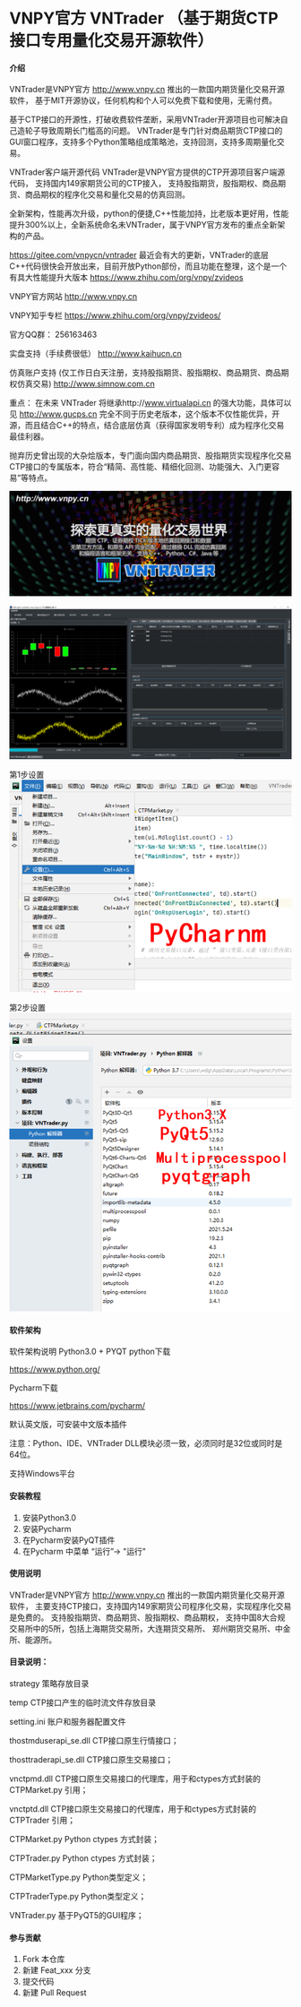 # VNPY官方 VNTrader （基于期货CTP接口专用量化交易开源软件）

#### 介绍
VNTrader是VNPY官方 http://www.vnpy.cn 推出的一款国内期货量化交易开源软件，
基于MIT开源协议，任何机构和个人可以免费下载和使用，无需付费。

基于CTP接口的开源性，打破收费软件垄断，采用VNTrader开源项目也可解决自己造轮子导致周期长门槛高的问题。
VNTrader是专门针对商品期货CTP接口的GUI窗口程序，支持多个Python策略组成策略池，支持回测，支持多周期量化交易。

VNTrader客户端开源代码 VNTrader是VNPY官方提供的CTP开源项目客户端源代码，
支持国内149家期货公司的CTP接入，
支持股指期货，股指期权、商品期货、商品期权的程序化交易和量化交易的仿真回测。

全新架构，性能再次升级，python的便捷,C++性能加持，比老版本更好用，性能提升300%以上，全新系统命名未VNTrader，属于VNPY官方发布的重点全新架构的产品。


https://gitee.com/vnpycn/vntrader
最近会有大的更新，VNTrader的底层C++代码很快会开放出来，目前开放Python部份，而且功能在整理，这个是一个有具大性能提升大版本
https://www.zhihu.com/org/vnpy/zvideos

VNPY官方网站 http://www.vnpy.cn 

VNPY知乎专栏 https://www.zhihu.com/org/vnpy/zvideos/

官方QQ群： 256163463

实盘支持（手续费很低）
http://www.kaihucn.cn

仿真账户支持 (仅工作日白天注册，支持股指期货、股指期权、商品期货、商品期权仿真交易)
http://www.simnow.com.cn

重点：
在未来 VNTrader 将继承http://www.virtualapi.cn 的强大功能，具体可以见 http://www.gucps.cn
完全不同于历史老版本，这个版本不仅性能优异，开源，而且结合C++的特点，结合底层仿真（获得国家发明专利）成为程序化交易最佳利器。

抛弃历史曾出现的大杂烩版本，专门面向国内商品期货、股指期货实现程序化交易CTP接口的专属版本，符合“精简、高性能、精细化回测、功能强大、入门更容易”等特点。


![Image text](https://raw.githubusercontent.com/vnpycn/vntrader/master/pic/vnpy.png)

![Image text](https://raw.githubusercontent.com/vnpycn/vntrader/master/pic/VNTrader.png)

第1步设置
![Image text](https://raw.githubusercontent.com/vnpycn/vntrader/master/pic/step1.png)


第2步设置
![Image text](https://raw.githubusercontent.com/vnpycn/vntrader/master/pic/step2.png)

#### 软件架构
软件架构说明
Python3.0 + PYQT
python下载

https://www.python.org/

Pycharm下载

https://www.jetbrains.com/pycharm/

默认英文版，可安装中文版本插件

注意：Python、IDE、VNTrader DLL模块必须一致，必须同时是32位或同时是64位。

支持Windows平台

#### 安装教程

1.  安装Python3.0
2.  安装Pycharm
3.  在Pycharm安装PyQT插件
4.  在Pycharm 中菜单 “运行”-> "运行"

#### 使用说明

VNTrader是VNPY官方 http://www.vnpy.cn 推出的一款国内期货量化交易开源软件，
主要支持CTP接口，支持国内149家期货公司程序化交易，实现程序化交易是免费的。
支持股指期货、商品期货、股指期权、商品期权，
支持中国8大合规交易所中的5所，包括上海期货交易所，大连期货交易所、
郑州期货交易所、中金所、能源所。

#### 目录说明：

strategy  策略存放目录

temp CTP接口产生的临时流文件存放目录

setting.ini 账户和服务器配置文件

thostmduserapi_se.dll  CTP接口原生行情接口；

thosttraderapi_se.dll    CTP接口原生交易接口；

vnctpmd.dll  CTP接口原生交易接口的代理库，用于和ctypes方式封装的CTPMarket.py 引用；

vnctptd.dll    CTP接口原生交易接口的代理库，用于和ctypes方式封装的CTPTrader 引用；

CTPMarket.py           Python ctypes 方式封装；

CTPTrader.py            Python ctypes 方式封装；

CTPMarketType.py    Python类型定义；

CTPTraderType.py     Python类型定义；

VNTrader.py  基于PyQT5的GUI程序；

#### 参与贡献

1.  Fork 本仓库
2.  新建 Feat_xxx 分支
3.  提交代码
4.  新建 Pull Request


